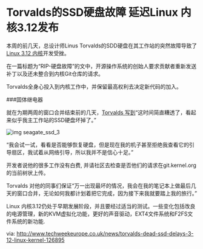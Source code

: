 Torvalds的SSD硬盘故障 延迟Linux 内核3.12发布
===========================================

本周的前几天，总设计师Linus Torvalds的SDD硬盘在其工作站的突然故障导致了[Linux 3.12 内核][1]开发受挫。

在一篇标题为“RIP-硬盘故障”的文中，开源操作系统的创始人要求贡献者重新发送补丁以及还未整合到内核Git仓库的请求。

Torvalds全身心投入到内核工作中，并保留最高权利去决定新代码的加入。

###固体继电器

就在为期两周的窗口合并结束前的几天，[Torvalds 写到][2]“这时间简直糟透了，看起来似乎我主工作站的SSD硬盘坏掉了。”

![img](http://www.techweekeurope.co.uk/wp-content/uploads/2013/09/seagate_ssd_3.jpg)
seagate_ssd_3

“我会试一试，看看是否能够恢复硬盘，但是现在我的机子甚至拒绝我查看它的引导扇区，我试着从网络引导，所以我并不是信心十足。”

开发者说他的很多工作没有白费, 并请社区去检查是否他们的请求在git.kernel.org的当前树状上传。

Torvalds 对他的同事们保证“万一出现最坏的情况，我会在我的笔记本上做最后几天的窗口合并，无论如何我都计划着把它完成，因为接下来我就要踏上我的旅行。”

Linux 内核3.12仍处于早期发展阶段，并且要经过适当的测试。一些变化包括改良的电源管理，新的KVM虚拟化功能，更好的声音驱动，EXT4文件系统和F2FS文件系统的新功能.


via: http://www.techweekeurope.co.uk/news/torvalds-dead-ssd-delays-3-12-linux-kernel-126895

[1]:http://www.techweekeurope.co.uk/comment/linux-kernel-greg-kroah-hartman-124957
[2]:http://lkml.indiana.edu/hypermail/linux/kernel/1309.1/01669.html
[3]:https://git.kernel.org/cgit/


